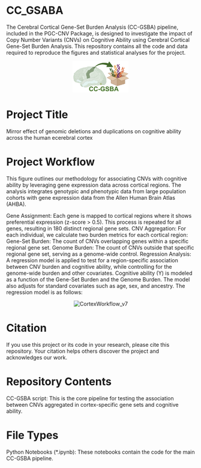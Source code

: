 # CC_GSABA
The Cerebral Cortical Gene-Set Burden Analysis (CC-GSBA) pipeline, included in the PGC-CNV Package, is designed to investigate the impact of Copy Number Variants (CNVs) on Cognitive Ability using Cerebral Cortical Gene-Set Burden Analysis. This repository contains all the code and data required to reproduce the figures and statistical analyses for the project. 
<p align="center">
 <img src="/CC-GSBA_Logo.png" alt="CC-GSBA_logo" width="150"/>
</p>

# Project Title
Mirror effect of genomic deletions and duplications on cognitive ability across the human ecerebral cortex

# Project Workflow
This figure outlines our methodology for associating CNVs with cognitive ability by leveraging gene expression data across cortical regions. The analysis integrates genotypic and phenotypic data from large population cohorts with gene expression data from the Allen Human Brain Atlas (AHBA).

Gene Assignment: Each gene is mapped to cortical regions where it shows preferential expression (z-score > 0.5). This process is repeated for all genes, resulting in 180 distinct regional gene sets.
CNV Aggregation: For each individual, we calculate two burden metrics for each cortical region:
Gene-Set Burden: The count of CNVs overlapping genes within a specific regional gene set.
Genome Burden: The count of CNVs outside that specific regional gene set, serving as a genome-wide control.
Regression Analysis: A regression model is applied to test for a region-specific association between CNV burden and cognitive ability, while controlling for the genome-wide burden and other covariates.  Cognitive ability (Y) is modeled as a function of the Gene-Set Burden and the Genome Burden. The model also adjusts for standard covariates such as age, sex, and ancestry. The regression model is as follows:

<p align="center">
 <img src="Screenshot 2025-10-15 at 21.21.10.jpg" alt="CortexWorkflow_v7" width="900"/>
</p>


# Citation
If you use this project or its code in your research, please cite this repository. Your citation helps others discover the project and acknowledges our work.


# Repository Contents
CC-GSBA script: This is the core pipeline for testing the association between CNVs aggregated in cortex-specific gene sets and cognitive ability. 

# File Types
Python Notebooks (*.ipynb): These notebooks contain the code for the main CC-GSBA pipeline. 
